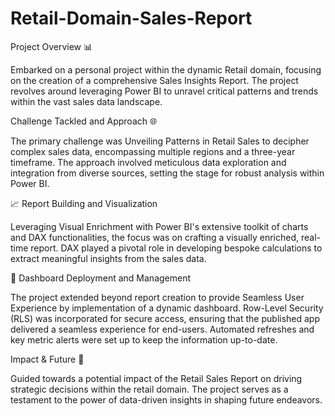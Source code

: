 # Retail-Domain-Sales-Report

Project Overview 📊

Embarked on a personal project within the dynamic Retail domain, focusing on the creation of a comprehensive Sales Insights Report. The project revolves around leveraging Power BI to unravel critical patterns and trends within the vast sales data landscape.

Challenge Tackled and Approach 🌐

The primary challenge was Unveiling Patterns in Retail Sales to decipher complex sales data, encompassing multiple regions and a three-year timeframe. The approach involved meticulous data exploration and integration from diverse sources, setting the stage for robust analysis within Power BI.

📈 Report Building and Visualization

Leveraging Visual Enrichment with Power BI's extensive toolkit of charts and DAX functionalities, the focus was on crafting a visually enriched, real-time report. DAX played a pivotal role in developing bespoke calculations to extract meaningful insights from the sales data.

🚀 Dashboard Deployment and Management

The project extended beyond report creation to provide Seamless User Experience by implementation of a dynamic dashboard. Row-Level Security (RLS) was incorporated for secure access, ensuring that the published app delivered a seamless experience for end-users. Automated refreshes and key metric alerts were set up to keep the information up-to-date.

Impact & Future 🚀

Guided towards a potential impact of the Retail Sales Report on driving strategic decisions within the retail domain. The project serves as a testament to the power of data-driven insights in shaping future endeavors.
